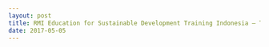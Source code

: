 ```yaml
---
layout: post
title: RMI Education for Sustainable Development Training Indonesia – Teacher Interview (7)
date: 2017-05-05
---
```


